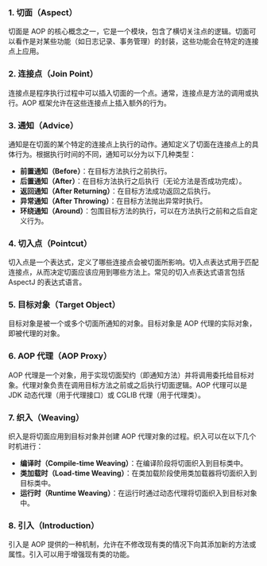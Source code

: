 ### 1. 切面（Aspect）
切面是 AOP 的核心概念之一，它是一个模块，包含了横切关注点的逻辑。切面可以看作是对某些功能（如日志记录、事务管理）的封装，这些功能会在特定的连接点上应用。
### 2. 连接点（Join Point）
连接点是程序执行过程中可以插入切面的一个点。通常，连接点是方法的调用或执行。AOP 框架允许在这些连接点上插入额外的行为。
### 3. 通知（Advice）
通知是在切面的某个特定的连接点上执行的动作。通知定义了切面在连接点上的具体行为。根据执行时间的不同，通知可以分为以下几种类型：

- **前置通知（Before）**：在目标方法执行之前执行。
- **后置通知（After）**：在目标方法执行之后执行（无论方法是否成功完成）。
- **返回通知（After Returning）**：在目标方法成功返回之后执行。
- **异常通知（After Throwing）**：在目标方法抛出异常时执行。
- **环绕通知（Around）**：包围目标方法的执行，可以在方法执行之前和之后自定义行为。
### 4. 切入点（Pointcut）
切入点是一个表达式，定义了哪些连接点会被切面所影响。切入点表达式用于匹配连接点，从而决定切面应该应用到哪些方法上。常见的切入点表达式语言包括 AspectJ 的表达式语言。
### 5. 目标对象（Target Object）
目标对象是被一个或多个切面所通知的对象。目标对象是 AOP 代理的实际对象，即被代理的对象。
### 6. AOP 代理（AOP Proxy）
AOP 代理是一个对象，用于实现切面契约（即通知方法）并将调用委托给目标对象。代理对象负责在调用目标方法之前或之后执行切面逻辑。AOP 代理可以是 JDK 动态代理（用于代理接口）或 CGLIB 代理（用于代理类）。
### 7. 织入（Weaving）
织入是将切面应用到目标对象并创建 AOP 代理对象的过程。织入可以在以下几个时机进行：

- **编译时（Compile-time Weaving）**：在编译阶段将切面织入到目标类中。
- **类加载时（Load-time Weaving）**：在类加载阶段使用类加载器将切面织入到目标类中。
- **运行时（Runtime Weaving）**：在运行时通过动态代理将切面织入到目标对象中。
### 8. 引入（Introduction）
引入是 AOP 提供的一种机制，允许在不修改现有类的情况下向其添加新的方法或属性。引入可以用于增强现有类的功能。
